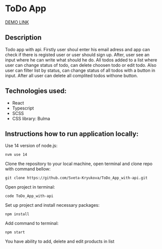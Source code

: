 <h1>ToDo App</h1>

[DEMO LINK](https://<your_account>.github.io/<repo_name>/)

<h2>Description</h2>
Todo app with api. Firstly user shoul enter his email adress and app can check if there is registed user or user should sign up. After, user see an input where he can write what should he do. All todos added to a list where user can change status of todo, can delete choosen todo or edit todo. Also user can filter list by status, can change status of all todos with a button in input. After all user can delete all complited todos withone button. 

<h2>Technologies used:</h2>
<ul>
<li>React</li>
<li>Typescript</li>
<li>SCSS</li>
<li>CSS library: Bulma</li>
</ul>

<h2>Instructions how to run application locally:</h2>
Use 14 version of node.js:

```nvm use 14```

Clone the repository to your local machine, open terminal and clone repo with command bellow:

```git clone https://github.com/Sveta-Kryukova/ToDo_App_with-api.git```

Open project in terminal:

```code ToDo_App_with-api```

Set up project and install necessary packages:

```npm install```

Add command to terminal:

```npm start```

You have ability to add, delete and edit products in list
